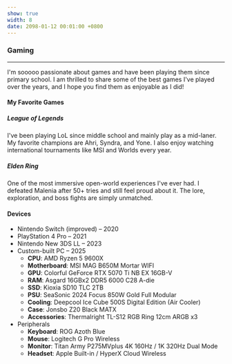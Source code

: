 ```yaml
---
show: true
width: 8
date: 2098-01-12 00:01:00 +0800
---
```

<div class="p-4">
  <h3>Gaming</h3>
  <hr />
  <p>
      I'm sooooo passionate about games and have been playing them since primary school. I am thrilled to share some of the best games I've played over the years, and I hope you find them as enjoyable as I did!
  </p>

  <h4>My Favorite Games</h4>

  <h5>League of Legends</h5>
  <p>
      I've been playing LoL since middle school and mainly play as a mid-laner. My favorite champions are Ahri, Syndra, and Yone. I also enjoy watching international tournaments like MSI and Worlds every year.
  </p>

  <h5>Elden Ring</h5>
  <p>
      One of the most immersive open-world experiences I've ever had. I defeated Malenia after 50+ tries and still feel proud about it. The lore, exploration, and boss fights are simply unmatched.
  </p>


  <h4>Devices</h4>
  <ul>
    <li>Nintendo Switch (improved) – 2020</li>
    <li>PlayStation 4 Pro – 2021</li>
    <li>Nintendo New 3DS LL – 2023</li>
    <li>
      Custom-built PC – 2025
      <ul>
        <li><strong>CPU</strong>: AMD Ryzen 5 9600X</li>
        <li><strong>Motherboard</strong>: MSI MAG B650M Mortar WIFI</li>
        <li><strong>GPU</strong>: Colorful GeForce RTX 5070 Ti NB EX 16GB-V</li>
        <li><strong>RAM</strong>: Asgard 16GBx2 DDR5 6000 C28 A-die</li>
        <li><strong>SSD</strong>: Kioxia SD10 TLC 2TB</li>
        <li><strong>PSU</strong>: SeaSonic 2024 Focus 850W Gold Full Modular</li>
        <li><strong>Cooling</strong>: Deepcool Ice Cube 500S Digital Edition (Air Cooler)</li>
        <li><strong>Case</strong>: Jonsbo Z20 Black MATX</li>
        <li><strong>Accessories</strong>: Thermalright TL-S12 RGB Ring 12cm ARGB x3</li>
      </ul>
    </li>
    <li>
      Peripherals
      <ul>
        <li><strong>Keyboard</strong>: ROG Azoth Blue</li>
        <li><strong>Mouse</strong>: Logitech G Pro Wireless</li>
        <li><strong>Monitor</strong>: Titan Army P275MVplus 4K 160Hz / 1K 320Hz Dual Mode</li>
        <li><strong>Headset</strong>: Apple Built-in / HyperX Cloud Wireless</li>
      </ul>
    </li>
  </ul>
</div>

